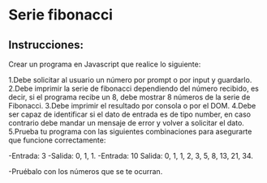 # Serie fibonacci


## Instrucciones:

Crear un programa en Javascript que realice lo siguiente:

1.Debe solicitar al usuario un número por prompt o por input y guardarlo.
2.Debe imprimir la serie de fibonacci dependiendo del número recibido, es decir, si el programa recibe un 8, debe mostrar 8 números de la serie de Fibonacci.
3.Debe imprimir el resultado por consola o por el DOM.
4.Debe ser capaz de identificar si el dato de entrada es de tipo number, en caso contrario debe mandar un mensaje de error y volver a solicitar el dato.
5.Prueba tu programa con las siguientes combinaciones para asegurarte que funcione correctamente:

-Entrada: 
3
-Salida: 
0, 1, 1.
-Entrada: 
10
Salida: 
0, 1, 1, 2, 3, 5, 8, 13, 21, 34.

-Pruébalo con los números que se te ocurran.